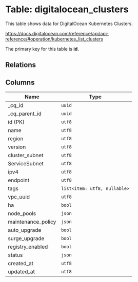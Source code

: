 # Table: digitalocean_clusters

This table shows data for DigitalOcean Kubernetes Clusters.

https://docs.digitalocean.com/reference/api/api-reference/#operation/kubernetes_list_clusters

The primary key for this table is **id**.

## Relations

## Columns

| Name               | Type                         |
| ------------------ | ---------------------------- |
| \_cq_id            | `uuid`                       |
| \_cq_parent_id     | `uuid`                       |
| id (PK)            | `utf8`                       |
| name               | `utf8`                       |
| region             | `utf8`                       |
| version            | `utf8`                       |
| cluster_subnet     | `utf8`                       |
| ServiceSubnet      | `utf8`                       |
| ipv4               | `utf8`                       |
| endpoint           | `utf8`                       |
| tags               | `list<item: utf8, nullable>` |
| vpc_uuid           | `utf8`                       |
| ha                 | `bool`                       |
| node_pools         | `json`                       |
| maintenance_policy | `json`                       |
| auto_upgrade       | `bool`                       |
| surge_upgrade      | `bool`                       |
| registry_enabled   | `bool`                       |
| status             | `json`                       |
| created_at         | `utf8`                       |
| updated_at         | `utf8`                       |
